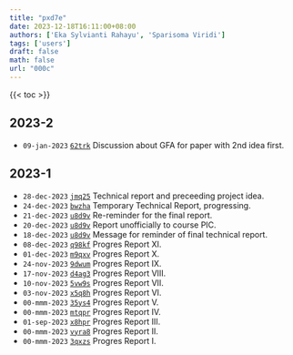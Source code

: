 ```yaml
---
title: "pxd7e"
date: 2023-12-18T16:11:00+08:00
authors: ['Eka Sylvianti Rahayu', 'Sparisoma Viridi']
tags: ['users']
draft: false
math: false
url: "000c"
---
```

{{< toc >}}


## 2023-2
+ `09-jan-2023` [`62trk`](https://osf.io/62trk) Discussion about GFA for paper with 2nd idea first.


## 2023-1
+ `28-dec-2023` [`jmq25`](https://osf.io/jmq25) Technical report and preceeding project idea.
+ `24-dec-2023` [`bwzha`](https://osf.io/bwzha) Temporary Technical Report, progressing.
+ `21-dec-2023` [`u8d9v`](https://osf.io/u8d9v) Re-reminder for the final report.
+ `20-dec-2023` [`u8d9v`](https://osf.io/u8d9v) Report unofficially to course PIC.
+ `18-dec-2023` [`u8d9v`](https://osf.io/u8d9v) Message for reminder of final technical report.
+ `08-dec-2023` [`q98kf`](https://osf.io/q98kf) Progres Report XI.
+ `01-dec-2023` [`m9qxv`](https://osf.io/m9qxv) Progres Report X.
+ `24-nov-2023` [`9dwum`](https://osf.io/9dwum) Progres Report IX.
+ `17-nov-2023` [`d4ag3`](https://osf.io/d4ag3) Progres Report VIII.
+ `10-nov-2023` [`5vw9s`](https://osf.io/5vw9s) Progres Report VII.
+ `03-nov-2023` [`x5q8h`](https://osf.io/x5q8h) Progres Report VI.
+ `00-mmm-2023` [`35ys4`](https://osf.io/35ys4) Progres Report V.
+ `00-mmm-2023` [`mtqpr`](https://osf.io/mtqpr) Progres Report IV.
+ `01-sep-2023` [`x8hpr`](https://osf.io/x8hpr) Progres Report III.
+ `00-mmm-2023` [`vyra8`](https://osf.io/vyra8) Progres Report II.
+ `00-mmm-2023` [`3qxzs`](https://osf.io/3qxzs) Progres Report I.
